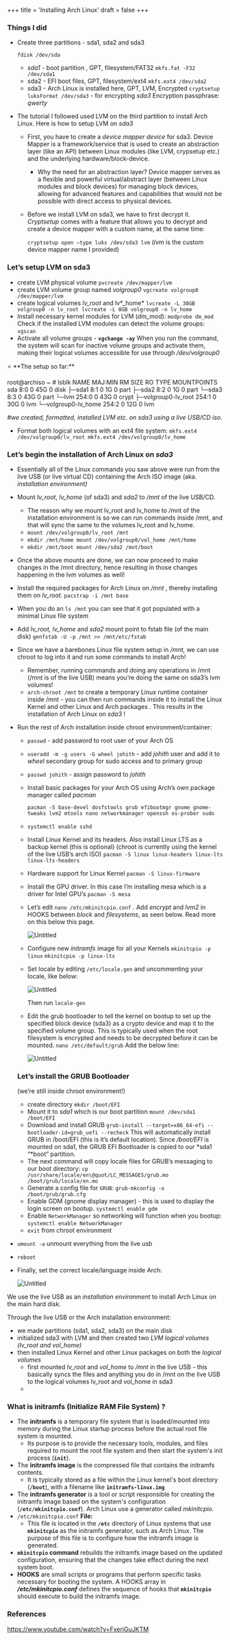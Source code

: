 +++
title = 'Installing Arch Linux'
draft = false
+++

### Things I did

- Create three partitions - sda1, sda2 and sda3
    
    `fdisk /dev/sda`
    
    - *sda1* - boot partition , GPT, filesystem/FAT32
    `mkfs.fat -F32 /dev/sda1`
    - sda2 - EFI boot files, GPT, filesystem/ext4
    `mkfs.ext4 /dev/sda2`
    - sda3 - Arch Linux is installed here, GPT, LVM, Encrypted
    `cryptsetup luksFormat /dev/sda3` - for encrypting *sda3*
    Encryption passphrase: *qwerty*
- The tutorial I followed used LVM on the third partition to install Arch Linux. Here is how to setup LVM on *sda3*
    - First, you have to create a *device mapper device* for sda3.
    Device Mapper is a framework/service that is used to create an abstraction layer (like an API) between Linux modules (like LVM, crypsetup etc.) and the underlying hardware/block-device.
        - Why the need for an abstraction layer?
        Device mapper serves as a flexible and powerful virtual/abstract layer (between Linux modules and block devices) for managing block devices, allowing for advanced features and capabilities that would not be possible with direct access to physical devices.
    - Before we install LVM on sda3, we have to first decrypt it. *Cryptsetup* comes with a feature that allows you to decrypt and create a device mapper with a custom name, at the same time:
        
        `cryptsetup open —type luks /dev/sda3 lvm` (*lvm* is the custom device mapper name I provided)
        

### Let’s setup LVM on sda3

- create LVM physical volume
`pvcreate /dev/mapper/lvm`
- create LVM volume group named *volgroup0*
`vgcreate volgroup0 /dev/mapper/lvm`
- create logical volumes *lv_root* and lv*_home*
`lvcreate -L 30GB volgroup0 -n lv_root
lvcreate -L 8GB volgroup0 -n lv_home`
- Install necessary kernel modules for LVM (*dm_mod*):
`modprobe dm_mod`
Check if the installed LVM modules can detect the volume groups:
`vgscan`
- Activate all volume groups - **`vgchange -ay`**
When you run the command, the system will scan for inactive volume groups and activate them, making their logical volumes accessible for use through */dev/volgroup0*

<aside>
⭐ **The setup so far:**

root@archiso ~ # lsblk
NAME                                              MAJ:MIN        RM    SIZE   RO   TYPE   MOUNTPOINTS
sda                                                        8:0                0      45G     0       disk
├─sda1                                                 8:1                0      1G       0       part
├─sda2                                                 8:2                0      1G       0       part
└─sda3                                                 8:3                0      43G     0       part
    └─lvm                                              254:0             0      43G     0       crypt
          ├─volgroup0-lv_root                 254:1             0      30G     0       lvm
          └─volgroup0-lv_home               254:2             0     12G      0       lvm

*#we created, formatted, installed LVM etc. on sda3 using a live USB/CD iso.*

</aside>

- Format both logical volumes with an ext4 file system:
`mkfs.ext4 /dev/volgroup0/lv_root
mkfs.ext4 /dev/volgroup0/lv_home`

### Let’s begin the installation of Arch Linux on *sda3*

- Essentially all of the Linux commands you saw above were run from the live USB (or live virtual CD) containing the Arch ISO image (aka. *installation environment)*
- Mount *lv_root*, *lv_home* (of sda3) and *sda2* to */mnt* of the live USB/CD.
    - The reason why we mount lv_root and lv_home to /mnt of the installation environment is so we can run commands inside /mnt, and that will sync the same to the volumes lv_root and lv_home.
    - `mount /dev/volgroup0/lv_root /mnt`
    - `mkdir /mnt/home
    mount /dev/volgroup0/vol_home /mnt/home`
    - `mkdir /mnt/boot
    mount /dev/sda2 /mnt/boot`
- Once the above mounts are done, we can now proceed to make changes in the /mnt directory, hence resulting in those changes happening in the lvm volumes as well!
- Install the required packages for Arch Linux on */mnt* , thereby installing them on *lv_root.*
`pacstrap -i /mnt base`
- When you do an `ls /mnt` you can see that it got populated with a minimal Linux file system
- Add *lv_root, lv_home* and *sda2* mount point to fstab file (of the main disk)
`genfstab -U -p /mnt >> /mnt/etc/fstab`
- Since we have a barebones Linux file system setup in */mnt,* we can use chroot to log into it and run some commands to install Arch!
    - Remember,  running commands and doing any operations in /mnt (/mnt is of the live USB) means you’re doing the same on sda3’s lvm volumes!
    - `arch-chroot /mnt` to create a temporary Linux runtime container inside /mnt  - you can then run commands inside it to install the Linux Kernel and other Linux and Arch packages . This results in the installation of Arch Linux on *sda3* !
- Run the rest of Arch installation inside chroot environment/container:
    - `passwd` - add password to root user of your Arch OS
    - `useradd -m -g users -G wheel johith` - add *johith* user and add it to *wheel* secondary group for sudo access and to primary group
    - `passwd johith` - assign password to *johith*
    - Install basic packages for your Arch OS using Arch’s own package manager called *pacman*
        
        `pacman -S base-devel dosfstools grub efibootmgr gnome gnome-tweaks lvm2 mtools nano networkmanager openssh os-prober sudo`
        
    - `systemctl enable sshd`
    - Install Linux Kernel and its headers. Also install Linux LTS as a backup kernel (this is optional)
    (chroot is currently using the kernel of the live USB’s arch ISO)
    `pacman -S linux linux-headers linux-lts linux-lts-headers`
    - Hardware support for Linux Kernel
    `pacman -S linux-firmware`
    - Install the GPU driver. In this case I’m installing mesa which is a driver for Intel GPU’s
    `pacman -S mesa`
    - Let’s edit `nano /etc/mkinitcpio.conf` . Add *encrypt* and *lvm2* in HOOKS between *block* and *filesystems*, as seen below. Read more on this below this page.
        
        ![Untitled](https://johith.notion.site/image/https%3A%2F%2Fprod-files-secure.s3.us-west-2.amazonaws.com%2F35060c7e-3917-4cd6-a745-937d3114d009%2F2ba6254b-b44d-4044-93f1-65870b00887c%2FUntitled.png?table=block&id=ab1057e7-bc0a-4ee1-9fff-0977adf96645&spaceId=35060c7e-3917-4cd6-a745-937d3114d009&width=2000&userId=&cache=v2)
        
    - Configure new *initramfs* image for all your Kernels
    `mkinitcpio -p linux`
    `mkinitcpio -p linux-lts`
    - Set locale by editing `/etc/locale.gen` and uncommenting your locale, like below:
        
        ![Untitled](https://johith.notion.site/image/https%3A%2F%2Fprod-files-secure.s3.us-west-2.amazonaws.com%2F35060c7e-3917-4cd6-a745-937d3114d009%2F308d3314-c800-4ee9-b0d9-6b7e2b860d0d%2FUntitled.png?table=block&id=13718e6b-cb10-4805-9616-debd0222f158&spaceId=35060c7e-3917-4cd6-a745-937d3114d009&width=510&userId=&cache=v2)
        
        Then run `locale-gen`
        
    - Edit the grub bootloader to tell the kernel on bootup to set up the specified block device (sda3) as a crypto device and map it to the specified volume group. This is typically used when the root filesystem is encrypted and needs to be decrypted before it can be mounted.
    `nano /etc/default/grub`
    Add the below line:
        
        ![Untitled](https://johith.notion.site/image/https%3A%2F%2Fprod-files-secure.s3.us-west-2.amazonaws.com%2F35060c7e-3917-4cd6-a745-937d3114d009%2F93f36a70-e6a4-4aea-808b-ccf8394c2e37%2FUntitled.png?table=block&id=796a5f46-4eda-4ec5-b018-189afc53ea37&spaceId=35060c7e-3917-4cd6-a745-937d3114d009&width=1620&userId=&cache=v2)
        
    
    ### Let’s install the GRUB Bootloader
    
    (we’re still inside chroot environment!)
    
    - create directory `mkdir /boot/EFI`
    - Mount it to *sda1* which is our boot partition
    `mount /dev/sda1 /boot/EFI`
    - Download and install GRUB
    `grub-install --target=x86_64-efi --bootloader-id=grub_uefi --recheck`
    This will automatically install GRUB in /boot/EFI (this is it’s default location). Since */boot/EFI* is mounted on sda1, the GRUB EFI Bootloader is copied to our *sda1 “*boot” partition.
    - The next command will copy locale files for GRUB’s messaging to our boot directory:
    `cp /usr/share/locale/en\@quot/LC_MESSAGES/grub.mo /boot/grub/locale/en.mo`
    - Generate a config file for `GRUB`:
    `grub-mkconfig -o /boot/grub/grub.cfg`
    - Enable GDM (gnome display manager) - this is used to display the login screen on bootup.
    `systemctl enable gdm`
    - Enable `NetworkManager` so networking will function when you bootup:
    `systemctl enable NetworkManager`
    - `exit` from chroot environment
- `umount -a` unmount everything from the live usb
- `reboot`
- Finally, set the correct locale/language inside Arch:
    
    ![Untitled](https://johith.notion.site/image/https%3A%2F%2Fprod-files-secure.s3.us-west-2.amazonaws.com%2F35060c7e-3917-4cd6-a745-937d3114d009%2Fe5f57304-e98b-4572-b214-e3a849696939%2FUntitled.png?table=block&id=972afb2f-580f-458b-985a-69d0f30719b4&spaceId=35060c7e-3917-4cd6-a745-937d3114d009&width=860&userId=&cache=v2)
    

We use the live USB as an *installation environment* to install Arch Linux on the main hard disk.

Through the live USB or the Arch installation environment:

- we made partitions (sda1, sda2, sda3) on the main disk
- initialized sda3 with LVM and then created two *LVM logical volumes (*lv_root and vol_home*)*
- then installed Linux Kernel and other Linux packages on both the *logical volumes*
    - first mounted *lv_root* and *vol_home* to */mnt* in the live USB - this basically syncs the files and anything you do in /mnt on the live USB to the logical volumes lv_root and vol_home in sda3
    - 

### What is initramfs (Initialize RAM File System) ?

- The **initramfs** is a temporary file system that is loaded/mounted into memory during the Linux startup process before the actual root file system is mounted.
    - Its purpose is to provide the necessary tools, modules, and files required to mount the root file system and then start the system's init process (**`init`**).
- The **initramfs image** is the compressed file that contains the initramfs contents.
    - It is typically stored as a file within the Linux kernel's boot directory (**`/boot`**), with a filename like **`initramfs-linux.img`**
- The **initramfs generator** is a tool or script responsible for creating the initramfs image based on the system's configuration (**`/etc/mkinitcpio.conf`**). Arch Linux use a generator called *mkinitcpio.*
- `/etc/mkinitcpio.conf` **File:**
    - This file is located in the **`/etc`** directory of Linux systems that use **`mkinitcpio`** as the initramfs generator, such as Arch Linux. The purpose of this file is to configure how the initramfs image is generated.
- **`mkinitcpio` command** rebuilds the initramfs image based on the updated configuration, ensuring that the changes take effect during the next system boot.
- **HOOKS** are small scripts or programs that perform specific tasks necessary for booting the system. A HOOKS array in ***/etc/mkinitcpio.conf*** defines the sequence of hooks that **`mkinitcpio`** should execute to build the initramfs image.

### References
https://www.youtube.com/watch?v=FxeriGuJKTM
